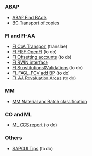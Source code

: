 ### ABAP

- [ABAP Find BAdIs](ABAP%20Find%20BAdIs.md)
- [BC Transport of copies](BC%20Transport%20of%20copies.md)

### FI and FI-AA

- [FI CoA Transport](FI%20CoA%20Transport.md) (translae)
- [FI FIBF OpenFI](FI%20FIBF%20OpenFI.md) (to do)
- [FI Offsetting accounts](FI%20Offsetting%20accounts.md) (to do)
- [FI RWIN interface](FI%20RWIN%20interface.md)
- [FI Substitutions&Validations](FI%20Substitutions&Validations.md) (to do)
- [FI_FAGL_FCV add BP](FI_FAGL_FCV%20add%20BP.md) (to do)
- [FI-AA Revaluation Areas](FI-AA%20Revaluation%20Areas.md) (to do)

### MM

- [MM Material and Batch classification](MM%20Material%20and%20Batch%20classification.md)

### CO and ML

- [ML CCS report](ML%20CCS%20report.md) (to do)

### Others

- [SAPGUI Tips](SAPGUI%20Tips.md) (to do)

